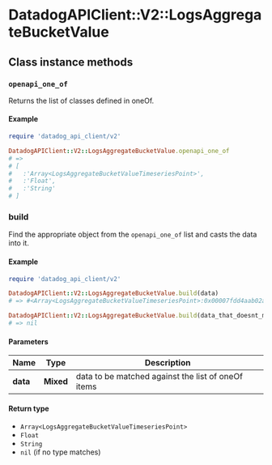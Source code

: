 # DatadogAPIClient::V2::LogsAggregateBucketValue

## Class instance methods

### `openapi_one_of`

Returns the list of classes defined in oneOf.

#### Example

```ruby
require 'datadog_api_client/v2'

DatadogAPIClient::V2::LogsAggregateBucketValue.openapi_one_of
# =>
# [
#   :'Array<LogsAggregateBucketValueTimeseriesPoint>',
#   :'Float',
#   :'String'
# ]
```

### build

Find the appropriate object from the `openapi_one_of` list and casts the data into it.

#### Example

```ruby
require 'datadog_api_client/v2'

DatadogAPIClient::V2::LogsAggregateBucketValue.build(data)
# => #<Array<LogsAggregateBucketValueTimeseriesPoint>:0x00007fdd4aab02a0>

DatadogAPIClient::V2::LogsAggregateBucketValue.build(data_that_doesnt_match)
# => nil
```

#### Parameters

| Name | Type | Description |
| ---- | ---- | ----------- |
| **data** | **Mixed** | data to be matched against the list of oneOf items |

#### Return type

- `Array<LogsAggregateBucketValueTimeseriesPoint>`
- `Float`
- `String`
- `nil` (if no type matches)

